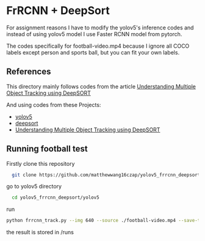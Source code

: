 
# FrRCNN + DeepSort

For assignment reasons I have to modify the yolov5's inference codes and instead of using yolov5 model I use Faster RCNN model from pytorch.

The codes specifically for football-video.mp4 because I ignore all COCO labels except person and sports ball, but you can fit your own labels.



## References

This directory mainly follows codes from the article [Understanding Multiple Object Tracking using DeepSORT](https://learnopencv.com/understanding-multiple-object-tracking-using-deepsort/)

And using codes from these Projects:

 - [yolov5](https://github.com/ultralytics/yolov5)
 - [deepsort](https://github.com/nwojke/deep_sort)
 - [Understanding Multiple Object Tracking using DeepSORT](https://github.com/spmallick/learnopencv/tree/master/Understanding-Multiple-Object-Tracking-using-DeepSORT)

 


## Running football test

Firstly clone this repository

```bash
  git clone https://github.com/matthewwang16czap/yolov5_frrcnn_deepsort.git
```

go to yolov5 directory

```bash
  cd yolov5_frrcnn_deepsort/yolov5
```

run

```bash
python frrcnn_track.py --img 640 --source ./football-video.mp4 --save-txt --classes 0 32 --line-thickness 1
```

the result is stored in /runs

    
